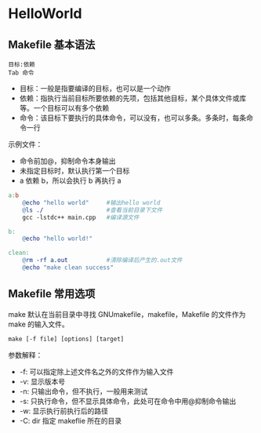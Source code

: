 # HelloWorld

## Makefile 基本语法

```shell
目标:依赖
Tab 命令
```

- 目标：一般是指要编译的目标，也可以是一个动作
- 依赖：指执行当前目标所要依赖的先项，包括其他目标，某个具体文件或库等。一个目标可以有多个依赖
- 命令：该目标下要执行的具体命令，可以没有，也可以多条。多条时，每条命令一行

示例文件：

- 命令前加@，抑制命令本身输出
- 未指定目标时，默认执行第一个目标
- a 依赖 b，所以会执行 b 再执行 a

```Makefile
a:b
	@echo "hello world"		#输出hello world
	@ls ./					#查看当前目录下文件
	gcc -lstdc++ main.cpp	#编译源文件

b:
	@echo "hello world!"

clean:
	@rm -rf a.out			#清除编译后产生的.out文件
	@echo "make clean success"
```

## Makefile 常用选项

make 默认在当前目录中寻找 GNUmakefile，makefile，Makefile 的文件作为 make 的输入文件。

```Makefile
make [-f file] [options] [target]
```

参数解释：

- -f: 可以指定除上述文件名之外的文件作为输入文件
- -v: 显示版本号
- -n: 只输出命令，但不执行，一般用来测试
- -s: 只执行命令，但不显示具体命令，此处可在命令中用@抑制命令输出
- -w: 显示执行前执行后的路径
- -C: dir 指定 makeflie 所在的目录
